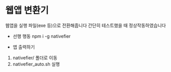 # 웹앱 변환기
웹앱을 실행 파일(exe 등)으로 전환해줍니다
간단히 테스트했을 때 정상작동하였습니다

- 선행 행동
npm i -g nativefier

- 앱 출력하기
1. nativefier/ 폴더로 이동
2. nativefier_auto.sh 실행
